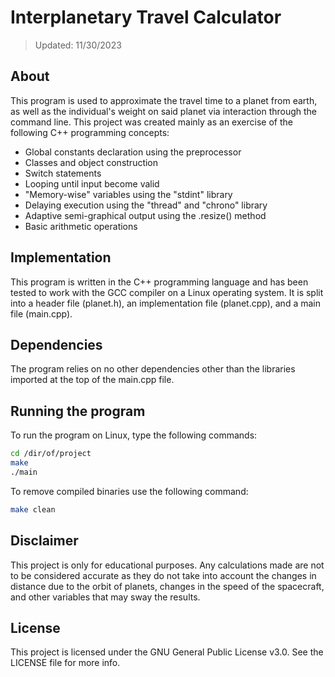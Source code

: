 # Interplanetary Travel Calculator

> Updated: 11/30/2023

## About

This program is used to approximate the travel time to a planet from earth, as well as the individual's weight on said planet via interaction through the command line. This project was created mainly as an exercise of the following C++ programming concepts:

- Global constants declaration using the preprocessor
- Classes and object construction
- Switch statements
- Looping until input become valid
- "Memory-wise" variables using the "stdint" library
- Delaying execution using the "thread" and "chrono" library
- Adaptive semi-graphical output using the .resize() method
- Basic arithmetic operations

## Implementation

This program is written in the C++ programming language and has been tested to work with the GCC compiler on a Linux operating system. It is split into a header file (planet.h), an implementation file (planet.cpp), and a main file (main.cpp).

## Dependencies

The program relies on no other dependencies other than the libraries imported at the top of the main.cpp file.

## Running the program

To run the program on Linux, type the following commands:

```bash
cd /dir/of/project
make
./main
```

To remove compiled binaries use the following command:

```bash
make clean
```

## Disclaimer

This project is only for educational purposes. Any calculations made are not to be considered accurate as they do not take into account the changes in distance due to the orbit of planets, changes in the speed of the spacecraft, and other variables that may sway the results.

## License

This project is licensed under the GNU General Public License v3.0. See the LICENSE file for more info.
